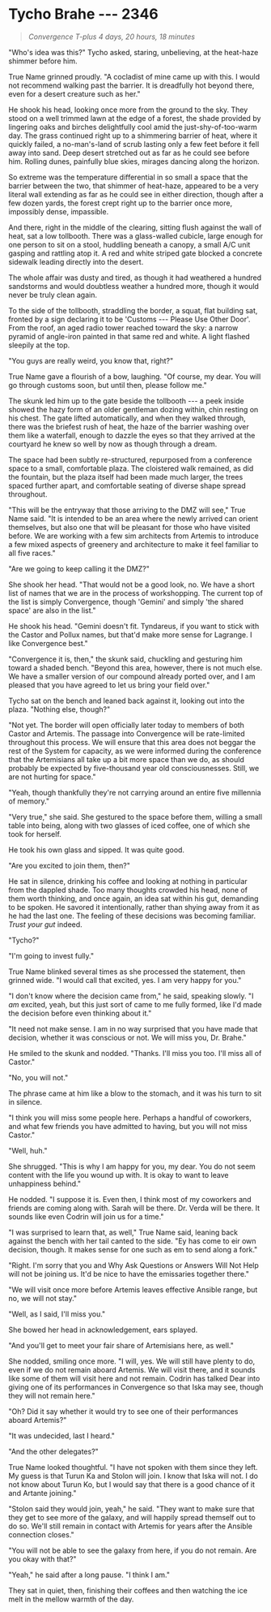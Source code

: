 # Tycho Brahe --- 2346

> *Convergence T-plus 4 days, 20 hours, 18 minutes*

"Who's idea was this?" Tycho asked, staring, unbelieving, at the heat-haze shimmer before him.

True Name grinned proudly. "A cocladist of mine came up with this. I would not recommend walking past the barrier. It is dreadfully hot beyond there, even for a desert creature such as her."

He shook his head, looking once more from the ground to the sky. They stood on a well trimmed lawn at the edge of a forest, the shade provided by lingering oaks and birches delightfully cool amid the just-shy-of-too-warm day. The grass continued right up to a shimmering barrier of heat, where it quickly failed, a no-man's-land of scrub lasting only a few feet before it fell away into sand. Deep desert stretched out as far as he could see before him. Rolling dunes, painfully blue skies, mirages dancing along the horizon.

So extreme was the temperature differential in so small a space that the barrier between the two, that shimmer of heat-haze, appeared to be a very literal wall extending as far as he could see in either direction, though after a few dozen yards, the forest crept right up to the barrier once more, impossibly dense, impassible.

And there, right in the middle of the clearing, sitting flush against the wall of heat, sat a low tollbooth. There was a glass-walled cubicle, large enough for one person to sit on a stool, huddling beneath a canopy, a small A/C unit gasping and rattling atop it. A red and white striped gate blocked a concrete sidewalk leading directly into the desert.

The whole affair was dusty and tired, as though it had weathered a hundred sandstorms and would doubtless weather a hundred more, though it would never be truly clean again.

To the side of the tollbooth, straddling the border, a squat, flat building sat, fronted by a sign declaring it to be 'Customs --- Please Use Other Door'. From the roof, an aged radio tower reached toward the sky: a narrow pyramid of angle-iron painted in that same red and white. A light flashed sleepily at the top.

"You guys are really weird, you know that, right?"

True Name gave a flourish of a bow, laughing. "Of course, my dear. You will go through customs soon, but until then, please follow me."

The skunk led him up to the gate beside the tollbooth --- a peek inside showed the hazy form of an older gentleman dozing within, chin resting on his chest. The gate lifted automatically, and when they walked through, there was the briefest rush of heat, the haze of the barrier washing over them like a waterfall, enough to dazzle the eyes so that they arrived at the courtyard he knew so well by now as though through a dream.

The space had been subtly re-structured, repurposed from a conference space to a small, comfortable plaza. The cloistered walk remained, as did the fountain, but the plaza itself had been made much larger, the trees spaced further apart, and comfortable seating of diverse shape spread throughout.

"This will be the entryway that those arriving to the DMZ will see," True Name said. "It is intended to be an area where the newly arrived can orient themselves, but also one that will be pleasant for those who have visited before. We are working with a few sim architects from Artemis to introduce a few mixed aspects of greenery and architecture to make it feel familiar to all five races."

"Are we going to keep calling it the DMZ?"

She shook her head. "That would not be a good look, no. We have a short list of names that we are in the process of workshopping. The current top of the list is simply Convergence, though 'Gemini' and simply 'the shared space' are also in the list."

He shook his head. "Gemini doesn't fit. Tyndareus, if you want to stick with the Castor and Pollux names, but that'd make more sense for Lagrange. I like Convergence best."

"Convergence it is, then," the skunk said, chuckling and gesturing him toward a shaded bench. "Beyond this area, however, there is not much else. We have a smaller version of our compound already ported over, and I am pleased that you have agreed to let us bring your field over."

Tycho sat on the bench and leaned back against it, looking out into the plaza. "Nothing else, though?"

"Not yet. The border will open officially later today to members of both Castor and Artemis. The passage into Convergence will be rate-limited throughout this process. We will ensure that this area does not beggar the rest of the System for capacity, as we were informed during the conference that the Artemisians all take up a bit more space than we do, as should probably be expected by five-thousand year old consciousnesses. Still, we are not hurting for space."

"Yeah, though thankfully they're not carrying around an entire five millennia of memory."

"Very true," she said. She gestured to the space before them, willing a small table into being, along with two glasses of iced coffee, one of which she took for herself.

He took his own glass and sipped. It was quite good.

"Are you excited to join them, then?"

He sat in silence, drinking his coffee and looking at nothing in particular from the dappled shade. Too many thoughts crowded his head, none of them worth thinking, and once again, an idea sat within his gut, demanding to be spoken. He savored it intentionally, rather than shying away from it as he had the last one. The feeling of these decisions was becoming familiar. *Trust your gut* indeed.

"Tycho?"

"I'm going to invest fully."

True Name blinked several times as she processed the statement, then grinned wide. "I would call that excited, yes. I am very happy for you."

"I don't know where the decision came from," he said, speaking slowly. "I *am* excited, yeah, but this just sort of came to me fully formed, like I'd made the decision before even thinking about it."

"It need not make sense. I am in no way surprised that you have made that decision, whether it was conscious or not. We will miss you, Dr. Brahe."

He smiled to the skunk and nodded. "Thanks. I'll miss you too. I'll miss all of Castor."

"No, you will not."

The phrase came at him like a blow to the stomach, and it was his turn to sit in silence.

"I think you will miss some people here. Perhaps a handful of coworkers, and what few friends you have admitted to having, but you will not miss Castor."

"Well, huh."

She shrugged. "This is why I am happy for you, my dear. You do not seem content with the life you wound up with. It is okay to want to leave unhappiness behind."

He nodded. "I suppose it is. Even then, I think most of my coworkers and friends are coming along with. Sarah will be there. Dr. Verda will be there. It sounds like even Codrin will join us for a time."

"I was surprised to learn that, as well," True Name said, leaning back against the bench with her tail canted to the side. "Ey has come to eir own decision, though. It makes sense for one such as em to send along a fork."

"Right. I'm sorry that you and Why Ask Questions or Answers Will Not Help will not be joining us. It'd be nice to have the emissaries together there."

"We will visit once more before Artemis leaves effective Ansible range, but no, we will not stay."

"Well, as I said, I'll miss you."

She bowed her head in acknowledgement, ears splayed.

"And you'll get to meet your fair share of Artemisians here, as well."

She nodded, smiling once more. "I will, yes. We will still have plenty to do, even if we do not remain aboard Artemis. We will visit there, and it sounds like some of them will visit here and not remain. Codrin has talked Dear into giving one of its performances in Convergence so that Iska may see, though they will not remain here."

"Oh? Did it say whether it would try to see one of their performances aboard Artemis?"

"It was undecided, last I heard."

"And the other delegates?"

True Name looked thoughtful. "I have not spoken with them since they left. My guess is that Turun Ka and Stolon will join. I know that Iska will not. I do not know about Turun Ko, but I would say that there is a good chance of it and Artante joining."

"Stolon said they would join, yeah," he said. "They want to make sure that they get to see more of the galaxy, and will happily spread themself out to do so. We'll still remain in contact with Artemis for years after the Ansible connection closes."

"You will not be able to see the galaxy from here, if you do not remain. Are you okay with that?"

"Yeah," he said after a long pause. "I think I am."

They sat in quiet, then, finishing their coffees and then watching the ice melt in the mellow warmth of the day.
